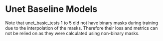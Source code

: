 # Unet Baseline Models

Note that unet_basic_tests 1 to 5 did not have binary masks during training
due to the interpolation of the masks. Therefore their loss and metrics can not
be relied on as they were calculated using non-binary masks.
